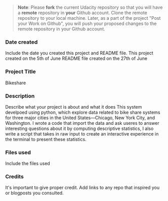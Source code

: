 >**Note**: Please **fork** the current Udacity repository so that you will have a **remote** repository in **your** Github account. Clone the remote repository to your local machine. Later, as a part of the project "Post your Work on Github", you will push your proposed changes to the remote repository in your Github account.

### Date created
Include the date you created this project and README file.
This project created on the 5th of June 
README file created on the 27th of June

### Project Title
Bikeshare 

### Description
Describe what your project is about and what it does
This system develpoed using python, which explore data related to bike share systems for three major cities in the United States—Chicago, New York City, and Washington.
 I wrote a code that import the data and ask useres to answer interesting questions about it by computing descriptive statistics, I also write a script that takes in raw input to create an interactive experience in the terminal to present these statistics.
### Files used
Include the files used

### Credits
It's important to give proper credit. Add links to any repo that inspired you or blogposts you consulted.

